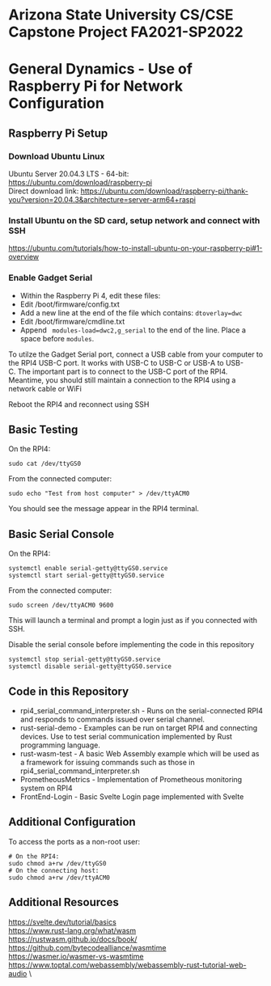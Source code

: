 # Arizona State University CS/CSE Capstone Project FA2021-SP2022
# General Dynamics - Use of Raspberry Pi for Network Configuration

## Raspberry Pi Setup

### Download Ubuntu Linux
Ubuntu Server 20.04.3 LTS - 64-bit: https://ubuntu.com/download/raspberry-pi \
Direct download link: https://ubuntu.com/download/raspberry-pi/thank-you?version=20.04.3&architecture=server-arm64+raspi

### Install Ubuntu on the SD card, setup network and connect with SSH
https://ubuntu.com/tutorials/how-to-install-ubuntu-on-your-raspberry-pi#1-overview

### Enable Gadget Serial
- Within the Raspberry Pi 4, edit these files:
- Edit /boot/firmware/config.txt  
- Add a new line at the end of the file which contains: 
```dtoverlay=dwc```
- Edit /boot/firmware/cmdline.txt  
- Append ``` modules-load=dwc2,g_serial``` to the end of the line. Place a space before ```modules```.

To utilze the Gadget Serial port, connect a USB cable from your computer to the RPI4 USB-C port. It works with USB-C to USB-C or USB-A to USB-C. The important part is to connect to the USB-C port of the RPI4. Meantime, you should still maintain a connection to the RPI4 using a network cable or WiFi

Reboot the RPI4 and reconnect using SSH

## Basic Testing
On the RPI4:
```
sudo cat /dev/ttyGS0
```
From the connected computer:
```
sudo echo "Test from host computer" > /dev/ttyACM0
```
You should see the message appear in the RPI4 terminal.

## Basic Serial Console
On the RPI4: 
```
systemctl enable serial-getty@ttyGS0.service
systemctl start serial-getty@ttyGS0.service
```
From the connected computer: 
```
sudo screen /dev/ttyACM0 9600
```
This will launch a terminal and prompt a login just as if you connected with SSH.

Disable the serial console before implementing the code in this repository
```
systemctl stop serial-getty@ttyGS0.service
systemctl disable serial-getty@ttyGS0.service
```

## Code in this Repository
- rpi4_serial_command_interpreter.sh - Runs on the serial-connected RPI4 and responds to commands issued over serial channel.
- rust-serial-demo - Examples can be run on target RPI4 and connecting devices. Use to test serial communication implemented by Rust programming language.
- rust-wasm-test - A basic Web Assembly example which will be used as a framework for issuing commands such as those in rpi4_serial_command_interpreter.sh
- PrometheousMetrics - Implementation of Prometheous monitoring system on RPI4
- FrontEnd-Login - Basic Svelte Login page implemented with Svelte

## Additional Configuration
To access the ports as a non-root user: 
```
# On the RPI4: 
sudo chmod a+rw /dev/ttyGS0
# On the connecting host:
sudo chmod a+rw /dev/ttyACM0
```
## Additional Resources

https://svelte.dev/tutorial/basics \
https://www.rust-lang.org/what/wasm \
https://rustwasm.github.io/docs/book/ \
https://github.com/bytecodealliance/wasmtime \
https://wasmer.io/wasmer-vs-wasmtime \
https://www.toptal.com/webassembly/webassembly-rust-tutorial-web-audio \
